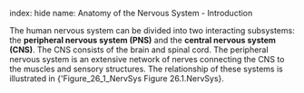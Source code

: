 index: hide
name: Anatomy of the Nervous System - Introduction

The human nervous system can be divided into two interacting subsystems: the  **peripheral nervous system (PNS)** and the  **central nervous system (CNS)**. The CNS consists of the brain and spinal cord. The peripheral nervous system is an extensive network of nerves connecting the CNS to the muscles and sensory structures. The relationship of these systems is illustrated in {'Figure_26_1_NervSys Figure 26.1.NervSys}.
